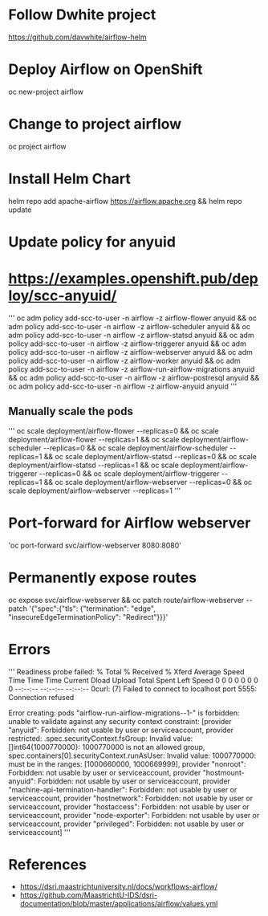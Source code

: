 # Follow Dwhite project
https://github.com/davwhite/airflow-helm

# Deploy Airflow on OpenShift
oc new-project airflow

# Change to project airflow
oc project airflow

# Install Helm Chart
helm repo add apache-airflow https://airflow.apache.org && helm repo update

# Update policy for anyuid
# https://examples.openshift.pub/deploy/scc-anyuid/ 
'''
oc adm policy add-scc-to-user -n airflow -z airflow-flower anyuid &&
oc adm policy add-scc-to-user -n airflow -z airflow-scheduler anyuid &&
oc adm policy add-scc-to-user -n airflow -z airflow-statsd anyuid &&
oc adm policy add-scc-to-user -n airflow -z airflow-triggerer anyuid &&
oc adm policy add-scc-to-user -n airflow -z airflow-webserver anyuid &&
oc adm policy add-scc-to-user -n airflow -z airflow-worker anyuid &&
oc adm policy add-scc-to-user -n airflow -z airflow-run-airflow-migrations anyuid &&
oc adm policy add-scc-to-user -n airflow -z airflow-postresql anyuid &&
oc adm policy add-scc-to-user -n airflow -z airflow-anyuid anyuid
'''

## Manually scale the pods
'''
oc scale deployment/airflow-flower --replicas=0 && 
oc scale deployment/airflow-flower --replicas=1 &&
oc scale deployment/airflow-scheduler --replicas=0 &&
oc scale deployment/airflow-scheduler --replicas=1 &&
oc scale deployment/airflow-statsd --replicas=0 &&
oc scale deployment/airflow-statsd --replicas=1 &&
oc scale deployment/airflow-triggerer --replicas=0 &&
oc scale deployment/airflow-triggerer --replicas=1 &&
oc scale deployment/airflow-webserver --replicas=0 &&
oc scale deployment/airflow-webserver --replicas=1
'''

# Port-forward for Airflow webserver
'oc port-forward svc/airflow-webserver 8080:8080'

# Permanently expose routes
oc expose svc/airflow-webserver && oc patch route/airflow-webserver --patch '{"spec":{"tls": {"termination": "edge", "insecureEdgeTerminationPolicy": "Redirect"}}}'

# Errors
'''
Readiness probe failed: % Total % Received % Xferd Average Speed Time Time Time Current Dload Upload Total Spent Left Speed 0 0 0 0 0 0 0 0 --:--:-- --:--:-- --:--:-- 0curl: (7) Failed to connect to localhost port 5555: Connection refused

Error creating: pods "airflow-run-airflow-migrations--1-" is forbidden: unable to validate against any security context constraint: [provider "anyuid": Forbidden: not usable by user or serviceaccount, provider restricted: .spec.securityContext.fsGroup: Invalid value: []int64{1000770000}: 1000770000 is not an allowed group, spec.containers[0].securityContext.runAsUser: Invalid value: 1000770000: must be in the ranges: [1000660000, 1000669999], provider "nonroot": Forbidden: not usable by user or serviceaccount, provider "hostmount-anyuid": Forbidden: not usable by user or serviceaccount, provider "machine-api-termination-handler": Forbidden: not usable by user or serviceaccount, provider "hostnetwork": Forbidden: not usable by user or serviceaccount, provider "hostaccess": Forbidden: not usable by user or serviceaccount, provider "node-exporter": Forbidden: not usable by user or serviceaccount, provider "privileged": Forbidden: not usable by user or serviceaccount]
'''

# References
- https://dsri.maastrichtuniversity.nl/docs/workflows-airflow/
- https://github.com/MaastrichtU-IDS/dsri-documentation/blob/master/applications/airflow/values.yml